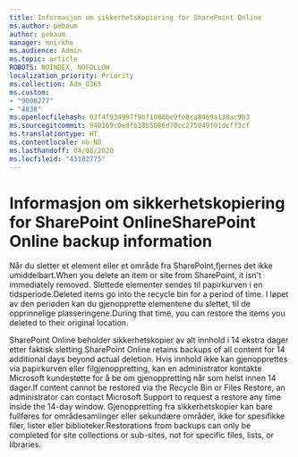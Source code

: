 ```yaml
---
title: Informasjon om sikkerhetskopiering for SharePoint Online
ms.author: pebaum
author: pebaum
manager: mnirkhe
ms.audience: Admin
ms.topic: article
ROBOTS: NOINDEX, NOFOLLOW
localization_priority: Priority
ms.collection: Adm_O365
ms.custom:
- "9000277"
- "4838"
ms.openlocfilehash: 03f4f934997f9bf1088be9fe8ca8469a138ac9b3
ms.sourcegitcommit: 940169c0edf638b5086d70cc275049f01dcff3cf
ms.translationtype: HT
ms.contentlocale: nb-NO
ms.lasthandoff: 04/08/2020
ms.locfileid: "43182775"
---
```

# <a name="sharepoint-online-backup-information"></a><span data-ttu-id="75253-102">Informasjon om sikkerhetskopiering for SharePoint Online</span><span class="sxs-lookup"><span data-stu-id="75253-102">SharePoint Online backup information</span></span>

<span data-ttu-id="75253-103">Når du sletter et element eller et område fra SharePoint,fjernes det ikke umiddelbart.</span><span class="sxs-lookup"><span data-stu-id="75253-103">When you delete an item or site from SharePoint, it isn't immediately removed.</span></span> <span data-ttu-id="75253-104">Slettede elementer sendes til papirkurven i en tidsperiode.</span><span class="sxs-lookup"><span data-stu-id="75253-104">Deleted items go into the recycle bin for a period of time.</span></span> <span data-ttu-id="75253-105">I løpet av den perioden kan du gjenopprette elementene du slettet, til de opprinnelige plasseringene.</span><span class="sxs-lookup"><span data-stu-id="75253-105">During that time, you can restore the items you deleted to their original location.</span></span>

<span data-ttu-id="75253-106">SharePoint Online beholder sikkerhetskopier av alt innhold i 14 ekstra dager etter faktisk sletting.</span><span class="sxs-lookup"><span data-stu-id="75253-106">SharePoint Online retains backups of all content for 14 additional days beyond actual deletion.</span></span> <span data-ttu-id="75253-107">Hvis innhold ikke kan gjenopprettes via papirkurven eller filgjenoppretting, kan en administrator kontakte Microsoft kundestøtte for å be om gjenoppretting når som helst innen 14 dager.</span><span class="sxs-lookup"><span data-stu-id="75253-107">If content cannot be restored via the Recycle Bin or Files Restore, an administrator can contact Microsoft Support to request a restore any time inside the 14-day window.</span></span> <span data-ttu-id="75253-108">Gjenoppretting fra sikkerhetskopier kan bare fullføres for områdesamlinger eller sekundære områder, ikke for spesifikke filer, lister eller biblioteker.</span><span class="sxs-lookup"><span data-stu-id="75253-108">Restorations from backups can only be completed for site collections or sub-sites, not for specific files, lists, or libraries.</span></span>
